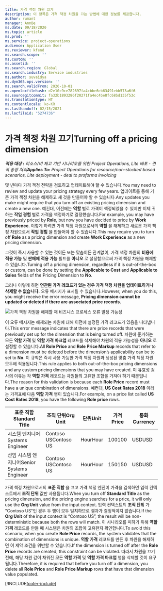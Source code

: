 ```yaml
---
title: 가격 책정 차원 끄기
description: 이 항목은 가격 책정 차원을 끄는 방법에 대한 정보를 제공합니다.
author: rumant
manager: AnnBe
ms.date: 09/18/2020
ms.topic: article
ms.prod: ''
ms.service: project-operations
audience: Application User
ms.reviewer: kfend
ms.search.scope: ''
ms.custom: ''
ms.assetid: ''
ms.search.region: Global
ms.search.industry: Service industries
ms.author: suvaidya
ms.dyn365.ops.version: ''
ms.search.validFrom: 2020-10-01
ms.openlocfilehash: d2e10c9ce782697fa4cbbe6eb63491ebb573a6f6
ms.sourcegitcommit: fa32b1893286f20271fa4ec4be8fc68bd135f53c
ms.translationtype: HT
ms.contentlocale: ko-KR
ms.lasthandoff: 02/15/2021
ms.locfileid: "5274736"
---
```

# <a name="turning-off-a-pricing-dimension"></a><span data-ttu-id="d36cf-103">가격 책정 차원 끄기</span><span class="sxs-lookup"><span data-stu-id="d36cf-103">Turning off a pricing dimension</span></span>

<span data-ttu-id="d36cf-104">_**적용 대상 :** 리소스/비 재고 기반 시나리오를 위한 Project Operations, Lite 배포 - 견적 송장 처리_</span><span class="sxs-lookup"><span data-stu-id="d36cf-104">_**Applies To:** Project Operations for resource/non-stocked based scenarios, Lite deployment - deal to proforma invoicing_</span></span>

<span data-ttu-id="d36cf-105">몇 년마다 가격 책정 전략을 검토하고 업데이트해야 할 수 있습니다.</span><span class="sxs-lookup"><span data-stu-id="d36cf-105">You may need to review and update your pricing strategy every few years.</span></span> <span data-ttu-id="d36cf-106">업데이트를 통해 기존 가격 책정 차원을 해제하고 새 것을 만들어야 할 수 있습니다.</span><span class="sxs-lookup"><span data-stu-id="d36cf-106">Any updates you make might require that you turn off an existing pricing dimension and create a new one.</span></span> <span data-ttu-id="d36cf-107">예컨대, 이전에는 **역할** 별로 가격이 책정되었을 수 있지만 이제 귀하는 **작업 경험** 별로 가격을 책정하기로 결정했습니다.</span><span class="sxs-lookup"><span data-stu-id="d36cf-107">For example, you may have previously priced by **Role**, but now you have decided to price by **Work Experience**.</span></span> <span data-ttu-id="d36cf-108">이렇게 하려면 가격 책정 차원으로서의 **역할** 을 해제하고 새로운 가격 책정 차원으로서 **작업 경험** 을 만들어야 할 수 있습니다.</span><span class="sxs-lookup"><span data-stu-id="d36cf-108">This may require you to turn off **Role** as a pricing dimension and create **Work Experience** as a new pricing dimension.</span></span> 

<span data-ttu-id="d36cf-109">그것이 즉시 사용할 수 있는 것이든 또는 맞춤이든 관계없이, 가격 책정 차원의 **비용에 적용 가능** 및 **판매에 적용 가능** 필드를 **아니오** 로 설정함으로써 가격 책정 차원을 해제할 수 있습니다.</span><span class="sxs-lookup"><span data-stu-id="d36cf-109">Turning off a pricing dimension, regardless if it is out-of-the-box or custom, can be done by setting the **Applicable to Cost** and **Applicable to Sales** fields of the Pricing Dimension to **No**.</span></span>

<span data-ttu-id="d36cf-110">그러나 이렇게 하면 **연관된 가격 레코드가 있는 경우 가격 책정 차원을 업데이트하거나 삭제할 수 없습니다.** 오류 메시지가 표시될 수 있습니다.</span><span class="sxs-lookup"><span data-stu-id="d36cf-110">However, when you do this, you might receive the error message, **Pricing dimension cannot be updated or deleted if there are associated price records.**</span></span>

![가격 책정 차원을 해제할 때 비즈니스 프로세스 오류 발생 가능성](media/Business-Process-Error.png)

<span data-ttu-id="d36cf-112">이 오류 메시지는 해제되는 차원에 대해 이전에 설정된 가격 레코드가 있음을 나타냅니다.</span><span class="sxs-lookup"><span data-stu-id="d36cf-112">This error message indicates that there are price records that were previously set up for the dimension that is being turned off.</span></span> <span data-ttu-id="d36cf-113">차원에 준거하는 모든 **역할 가격** 및 **역할 가격 마크업** 레코드를 삭제해야 차원의 적용 가능성을 **아니오** 로 설정할 수 있습니다.</span><span class="sxs-lookup"><span data-stu-id="d36cf-113">All **Role Price** and **Role Price Markup** records that refer to a dimension must be deleted before the dimension’s applicability can be to set to **No**.</span></span> <span data-ttu-id="d36cf-114">이 규칙은 즉시 사용 가능한 가격 책정 차원과 생성된 맞춤 가격 책정 차원 모두에 적용됩니다.</span><span class="sxs-lookup"><span data-stu-id="d36cf-114">This rule applies to both out-of-the-box pricing dimensions and any custom pricing dimensions that you may have created.</span></span> <span data-ttu-id="d36cf-115">이 유효성 검사의 이유는 각 **역할 가격** 레코드는 차원들의 고유한 조합을 가져야 하기 때문입니다.</span><span class="sxs-lookup"><span data-stu-id="d36cf-115">The reason for this validation is because each **Role Price** record must have a unique combination of dimensions.</span></span> <span data-ttu-id="d36cf-116">예컨대, **US Cost Rates 2018** 이라는 가격표에 다음 **역할 가격** 행이 있습니다.</span><span class="sxs-lookup"><span data-stu-id="d36cf-116">For example, on a price list called **US Cost Rates 2018**, you have the following **Role price** rows.</span></span> 

| <span data-ttu-id="d36cf-117">표준 직함</span><span class="sxs-lookup"><span data-stu-id="d36cf-117">Standard Title</span></span>         | <span data-ttu-id="d36cf-118">조직 단위</span><span class="sxs-lookup"><span data-stu-id="d36cf-118">Org Unit</span></span>    |<span data-ttu-id="d36cf-119">단위</span><span class="sxs-lookup"><span data-stu-id="d36cf-119">Unit</span></span>   |<span data-ttu-id="d36cf-120">가격</span><span class="sxs-lookup"><span data-stu-id="d36cf-120">Price</span></span>  |<span data-ttu-id="d36cf-121">통화</span><span class="sxs-lookup"><span data-stu-id="d36cf-121">Currency</span></span>  |
| -----------------------|-------------|-------|-------|----------|
| <span data-ttu-id="d36cf-122">시스템 엔지니어</span><span class="sxs-lookup"><span data-stu-id="d36cf-122">Systems Engineer</span></span>|<span data-ttu-id="d36cf-123">Contoso US</span><span class="sxs-lookup"><span data-stu-id="d36cf-123">Contoso US</span></span>|<span data-ttu-id="d36cf-124">Hour</span><span class="sxs-lookup"><span data-stu-id="d36cf-124">Hour</span></span>| <span data-ttu-id="d36cf-125">100</span><span class="sxs-lookup"><span data-stu-id="d36cf-125">100</span></span>|<span data-ttu-id="d36cf-126">USD</span><span class="sxs-lookup"><span data-stu-id="d36cf-126">USD</span></span>|
| <span data-ttu-id="d36cf-127">선임 시스템 엔지니어</span><span class="sxs-lookup"><span data-stu-id="d36cf-127">Senior Systems Engineer</span></span>|<span data-ttu-id="d36cf-128">Contoso US</span><span class="sxs-lookup"><span data-stu-id="d36cf-128">Contoso US</span></span>|<span data-ttu-id="d36cf-129">Hour</span><span class="sxs-lookup"><span data-stu-id="d36cf-129">Hour</span></span>| <span data-ttu-id="d36cf-130">150</span><span class="sxs-lookup"><span data-stu-id="d36cf-130">150</span></span>| <span data-ttu-id="d36cf-131">USD</span><span class="sxs-lookup"><span data-stu-id="d36cf-131">USD</span></span>|


<span data-ttu-id="d36cf-132">가격 책정 차원으로서의 **표준 직함** 을 끄고 가격 책정 엔진이 가격을 검색하면 입력 컨텍스트에서 **조직 단위** 값만 사용됩니다.</span><span class="sxs-lookup"><span data-stu-id="d36cf-132">When you turn off **Standard Title** as the pricing dimension, and the pricing engine searches for a price, it will only use the **Org Unit** value from the input context.</span></span> <span data-ttu-id="d36cf-133">입력 컨텍스트의 **조직 단위** 가 "Contoso US"인 경우 두 행이 모두 일치하므로 결과가 결정적이지 않습니다.</span><span class="sxs-lookup"><span data-stu-id="d36cf-133">If the **Org Unit** of the input context is “Contoso US”, the result will be non-deterministic because both the rows will match.</span></span> <span data-ttu-id="d36cf-134">이 시나리오를 피하기 위해 **역할 가격** 레코드를 만들 때 시스템은 차원의 조합이 고유한지 확인합니다.</span><span class="sxs-lookup"><span data-stu-id="d36cf-134">To avoid this scenario, when you create **Role Price** records, the system validates that the combination of dimensions is unique.</span></span> <span data-ttu-id="d36cf-135">**역할 가격** 레코드를 만든 후 차원을 해제하면 이 제약 조건을 위반할 수 있습니다.</span><span class="sxs-lookup"><span data-stu-id="d36cf-135">If the dimension is turned off after the **Role Price** records are created, this constraint can be violated.</span></span> <span data-ttu-id="d36cf-136">따라서 차원을 끄기 전에, 해당 차원 값이 채워진 모든 **역할 가격** 및 **역할 가격 마크업** 행을 삭제할 것이 요구됩니다.</span><span class="sxs-lookup"><span data-stu-id="d36cf-136">Therefore, it is required that before you turn off a dimension, you delete all **Role Price** and **Role Price Markup** rows that have that dimension value populated.</span></span>


[!INCLUDE[footer-include](../includes/footer-banner.md)]